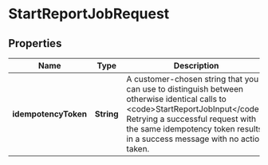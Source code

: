 

# StartReportJobRequest


## Properties

| Name | Type | Description | Notes |
|------------ | ------------- | ------------- | -------------|
|**idempotencyToken** | **String** | A customer-chosen string that you can use to distinguish between otherwise identical calls to &lt;code&gt;StartReportJobInput&lt;/code&gt;. Retrying a successful request with the same idempotency token results in a success message with no action taken. |  [optional] |



